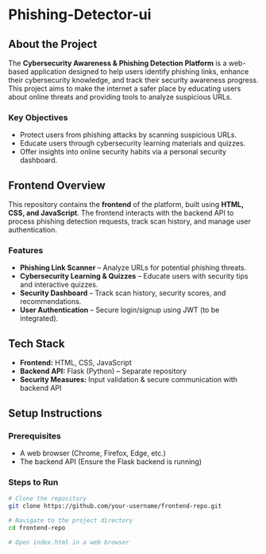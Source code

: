 # Phishing-Detector-ui

## About the Project
The **Cybersecurity Awareness & Phishing Detection Platform** is a web-based application designed to help users identify phishing links, enhance their cybersecurity knowledge, and track their security awareness progress. This project aims to make the internet a safer place by educating users about online threats and providing tools to analyze suspicious URLs.

### Key Objectives
- Protect users from phishing attacks by scanning suspicious URLs.
- Educate users through cybersecurity learning materials and quizzes.
- Offer insights into online security habits via a personal security dashboard.

## Frontend Overview
This repository contains the **frontend** of the platform, built using **HTML, CSS, and JavaScript**. The frontend interacts with the backend API to process phishing detection requests, track scan history, and manage user authentication.

### Features
- **Phishing Link Scanner** – Analyze URLs for potential phishing threats.
- **Cybersecurity Learning & Quizzes** – Educate users with security tips and interactive quizzes.
- **Security Dashboard** – Track scan history, security scores, and recommendations.
- **User Authentication** – Secure login/signup using JWT (to be integrated).

## Tech Stack
- **Frontend:** HTML, CSS, JavaScript
- **Backend API:** Flask (Python) – Separate repository
- **Security Measures:** Input validation & secure communication with backend API

## Setup Instructions
### Prerequisites
- A web browser (Chrome, Firefox, Edge, etc.)
- The backend API (Ensure the Flask backend is running)

### Steps to Run
```bash
# Clone the repository
git clone https://github.com/your-username/frontend-repo.git

# Navigate to the project directory
cd frontend-repo

# Open index.html in a web browser
